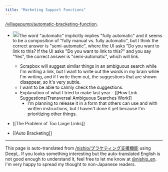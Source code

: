 ```yaml
---
title: "Marketing Support Functions"
---
```


[/villagepump/automatic-bracketing-function](https://scrapbox.io/villagepump/automatic-bracketing-function).
- <img src='https://scrapbox.io/api/pages/nishio-en/nishio/icon' alt='nishio.icon' height="19.5"/>The word "automatic" implicitly implies "fully automatic" and it seems to be a composition of "fully manual vs. fully automatic", but I think the correct answer is "semi-automatic", where the UI asks "Do you want to link to this? If the UI asks "Do you want to link to this?" and you say "Yes", the correct answer is "semi-automatic", which will link.
    - Scrapbox will suggest similar things in an ambiguous search while I'm writing a link, but I want to write out the words in my brain while I'm writing, and if I write them out, the suggestions that are shown disappear, so it's very subtle.
    - I want to be able to calmly check the suggestions.
    - Explanation of what I tried to make last year
            - [[How Link Suggestions/Transversal Ambiguous Searches Work]]
        - I'm planning to release it in a form that others can use and with written instructions, but I haven't done it yet because I'm prioritizing other things.

- [[The Problem of Too Large Links]]
- [[Auto Bracketing]]

---
This page is auto-translated from [/nishio/ブラケティング支援機能](https://scrapbox.io/nishio/ブラケティング支援機能) using DeepL. If you looks something interesting but the auto-translated English is not good enough to understand it, feel free to let me know at [@nishio_en](https://twitter.com/nishio_en). I'm very happy to spread my thought to non-Japanese readers.